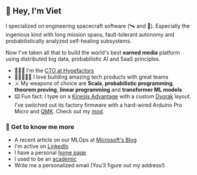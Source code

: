## 👋 Hey, I'm Viet

I specialized on engineering spacecraft software (🛰️ and 🚀). Especially the ingenious kind with long mission spans, fault-tolerant autonomy and probabilistically analyzed self-healing subsystems. 

Now I've taken all that to build the world's best **earned media** platform using distributed big data, probabilistic AI and SaaS principles. 

- 👨🏻‍💻 I'm the [CTO at Hypefactors](https://hypefactors.com/da/investor-3/)
- 🧑🏿‍🤝‍🧑🏾 I love building amazing tech products with great teams
- ⚔️ My weapons of choice are **Scala**, **probabilistic programming**, **theorem proving**, **linear programming** and **transformer ML models**
- ⌨️ Fun fact: I type on a [Kinesis Advantage](https://kinesis-ergo.com/shop/advantage2-dvorak/) with a custom [Dvorak](https://en.wikipedia.org/wiki/Dvorak_keyboard_layout) layout. I've switched out its factory firmware with a hard-wired Arduino Pro Micro and [QMK](https://qmk.fm/). Check out my [mod](https://github.com/qmk/qmk_firmware/pull/9944/). 

### 📝 Get to know me more

* A recent article on our MLOps at [Microsoft's Blog](https://cloudblogs.microsoft.com/opensource/2022/04/19/scaling-up-pytorch-inference-serving-billions-of-daily-nlp-inferences-with-onnx-runtime/)
* I'm active on [LinkedIn](https://www.linkedin.com/in/nguyenvietyen/)
* I have a personal [home page](https://www.nguyenvietyen.com/)
* I used to be an [academic](https://scholar.google.com/citations?user=jka-B40AAAAJ&hl=en)
* Write me a personalized email (You'll figure out my address!)
